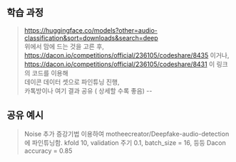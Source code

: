## 학습 과정   
> https://huggingface.co/models?other=audio-classification&sort=downloads&search=deep   
> 위에서 맘에 드는 것을 고른 후,    
> https://dacon.io/competitions/official/236105/codeshare/8435 이거나,    
> https://dacon.io/competitions/official/236105/codeshare/8431 이 링크의 코드를 이용해     
> 데이콘 데이터 셋으로 파인튜닝 진행,     
> 카톡방이나 여기 결과 공유 ( 상세할 수록 좋음)
--   
## 공유 예시   
> Noise 추가 증강기법 이용하여 motheecreator/Deepfake-audio-detection 에 파인튜닝함.
> kfold 10, validation 주기 0.1, batch_size = 16, 등등
> Dacon accuracy = 0.85 


